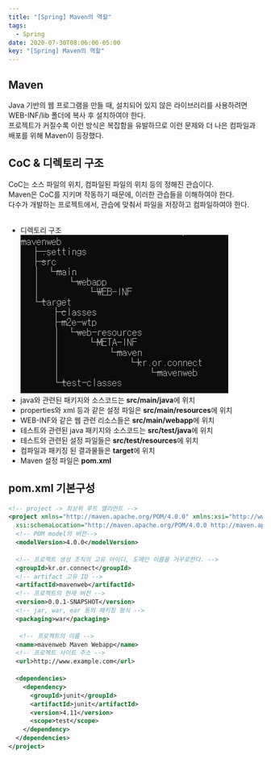 ```yaml
---
title: "[Spring] Maven의 역할"
tags:
  - Spring
date: 2020-07-30T08:06:00-05:00
key: "[Spring] Maven의 역할"
---
```


## Maven

<!--more-->

Java 기반의 웹 프로그램을 만들 때, 설치되어 있지 않은 라이브러리를 사용하려면 WEB-INF/lib 폴더에 복사 후 설치하여야 한다.<br>
프로젝트가 커질수록 이런 방식은 복잡함을 유발하므로 이런 문제와 더 나은 컴파일과 배포를 위해 Maven이 등장했다.<br>

## CoC & 디렉토리 구조

CoC는 소스 파일의 위치, 컴파일된 파일의 위치 등의 정해진 관습이다.<br>
Maven은 CoC를 지키며 작동하기 때문에, 이러한 관습들을 이해하여야 한다.<br>
다수가 개발하는 프로젝트에서, 관습에 맞춰서 파일을 저장하고 컴파일하여야 한다.<br>
<br>

- 디렉토리 구조<br>![](/assets/images/200730-1.png)
- java와 관련된 패키지와 소스코드는 **src/main/java**에 위치
- properties와 xml 등과 같은 설정 파일은 **src/main/resources**에 위치
- WEB-INF와 같은 웹 관련 리소스들은 **src/main/webapp**에 위치
- 테스트와 관련된 java 패키지와 소스코드는 **src/test/java**에 위치
- 테스트와 관련된 설정 파일들은 **src/test/resources**에 위치
- 컴파일과 패키징 된 결과물들은 **target**에 위치
- Maven 설정 파일은 **pom.xml**

## pom.xml 기본구성

```xml
<!-- project -> 최상위 루트 엘리먼트 -->
<project xmlns="http://maven.apache.org/POM/4.0.0" xmlns:xsi="http://www.w3.org/2001/XMLSchema-instance"
  xsi:schemaLocation="http://maven.apache.org/POM/4.0.0 http://maven.apache.org/xsd/maven-4.0.0.xsd">
  <!-- POM model의 버전-->
  <modelVersion>4.0.0</modelVersion>

  <!-- 프로젝트 생성 조직의 고유 아이디, 도메인 이름을 거꾸로한다. -->
  <groupId>kr.or.connect</groupId>
  <!-- artifact 고유 ID -->
  <artifactId>mavenweb</artifactId>
  <!-- 프로젝트의 현재 버전 -->
  <version>0.0.1-SNAPSHOT</version>
  <!-- jar, war, ear 등의 패키징 형식 -->
  <packaging>war</packaging>

   <!-- 프로젝트의 이름 -->
  <name>mavenweb Maven Webapp</name>
  <!-- 프로젝트 사이트 주소 -->
  <url>http://www.example.com</url>

  <dependencies>
    <dependency>
      <groupId>junit</groupId>
      <artifactId>junit</artifactId>
      <version>4.11</version>
      <scope>test</scope>
    </dependency>
  </dependencies>
</project>

```
